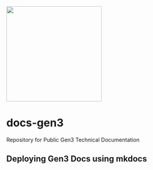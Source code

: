 <img src="docs/images/gen3-blue-dark.png" width=250px>

# docs-gen3
Repository for Public Gen3 Technical Documentation

## Deploying Gen3 Docs using mkdocs


